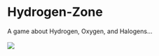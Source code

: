 Hydrogen-Zone
=============
A game about Hydrogen, Oxygen, and Halogens...<br /><br />
<img src="https://www.webelements.com/nexus/sites/default/files/images/periodic-table-qr.png" />
